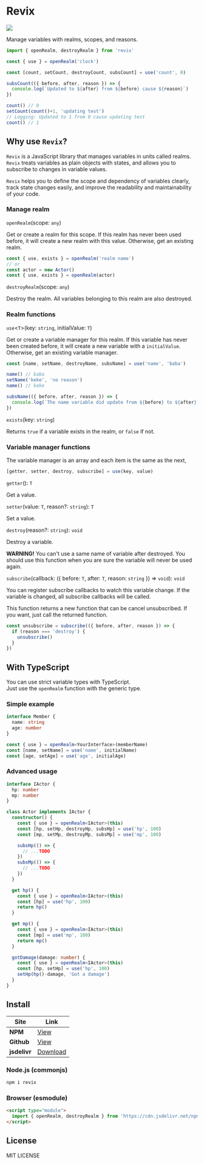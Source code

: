 # Revix

[![](https://data.jsdelivr.com/v1/package/npm/revix/badge)](https://www.jsdelivr.com/package/npm/revix)

Manage variables with realms, scopes, and reasons.

```typescript
import { openRealm, destroyRealm } from 'revix'

const { use } = openRealm('clock')

const [count, setCount, destroyCount, subsCount] = use('count', 0)

subsCount(({ before, after, reason }) => {
  console.log(`Updated to ${after} from ${before} cause ${reason}`)
})

count() // 0
setCount(count()+1, 'updating test')
// Logging: Updated to 1 from 0 cause updating test
count() // 1
```

## Why use `Revix`?

`Revix` is a JavaScript library that manages variables in units called realms. `Revix` treats variables as plain objects with states, and allows you to subscribe to changes in variable values.

`Revix` helps you to define the scope and dependency of variables clearly, track state changes easily, and improve the readability and maintainability of your code.

### **Manage realm**

`openRealm`(scope: `any`)

Get or create a realm for this scope.
If this realm has never been used before, it will create a new realm with this value. Otherwise, get an existing realm.

```typescript
const { use, exists } = openRealm('realm name')
// or
const actor = new Actor()
const { use, exists } = openRealm(actor)
```

`destroyRealm`(scope: `any`)

Destroy the realm. All variables belonging to this realm are also destroyed.

### **Realm functions**

`use`<`T`>(key: `string`, initialValue: `T`)

Get or create a variable manager for this realm. If this variable has never been created before, it will create a new variable with a `initialValue`. Otherwise, get an existing variable manager.

```typescript
const [name, setName, destroyName, subsName] = use('name', 'baba')

name() // baba
setName('keke', 'no reason')
name() // keke

subsName(({ before, after, reason }) => {
  console.log(`The name variable did update from ${before} to ${after} because ${reason}`)
})
```

`exists`(key: `string`)

Returns `true` if a variable exists in the realm, or `false` if not.

### **Variable manager functions**

The variable manager is an array and each item is the same as the next,

```typescript
[getter, setter, destroy, subscribe] = use(key, value)
```

`getter`(): `T`

Get a value.

`setter`(value: `T`, reason?: `string`): `T`

Set a value.

`destroy`(reason?: `string`): `void`

Destroy a variable.

**WARNING!** You can't use a same name of variable after destroyed. You should use this function when you are sure the variable will never be used again.

`subscribe`(callback: ({ before: `T`, after: `T`, reason: `string` }) => `void`): `void`

You can register subscribe callbacks to watch this variable change.
If the variable is changed, all subscribe callbacks will be called.

This function returns a new function that can be cancel unsubscribed. If you want, just call the returned function.

```typescript
const unsubscribe = subscribe(({ before, after, reason }) => {
  if (reason === 'destroy') {
    unsubscribe()
  }
})
```

## With TypeScript

You can use strict variable types with TypeScript.  
Just use the `openRealm` function with the generic type.

### Simple example

```typescript
interface Member {
  name: string
  age: number
}

const { use } = openRealm<YourInterface>(memberName)
const [name, setName] = use('name', initialName)
const [age, setAge] = use('age', initialAge)
```

### Advanced usage
```typescript
interface IActor {
  hp: number
  mp: number
}

class Actor implements IActor {
  constructor() {
    const { use } = openRealm<IActor>(this)
    const [hp, setHp, destroyHp, subsHp] = use('hp', 100)
    const [mp, setMp, destroyMp, subsMp] = use('mp', 100)

    subsHp(() => {
      // ...TODO
    })
    subsMp(() => {
      // ...TODO
    })
  }

  get hp() {
    const { use } = openRealm<IActor>(this)
    const [hp] = use('hp', 100)
    return hp()
  }

  get mp() {
    const { use } = openRealm<IActor>(this)
    const [mp] = use('mp', 100)
    return mp()
  }

  gotDamage(damage: number) {
    const { use } = openRealm<IActor>(this)
    const [hp, setHp] = use('hp', 100)
    setHp(hp()-damage, 'Got a damage')
  }
}
```

## Install

|Site|Link|
|---|---|
|**NPM**|[View](https://www.npmjs.com/package/revix)|
|**Github**|[View](https://github.com/izure1/revix)|
|**jsdelivr**|[Download](https://cdn.jsdelivr.net/npm/revix@1.x.x/dist/esm/index.min.js)|

### Node.js (commonjs)

```bash
npm i revix
```

### Browser (esmodule)

```html
<script type="module">
  import { openRealm, destroyRealm } from 'https://cdn.jsdelivr.net/npm/revix@1.x.x/dist/esm/index.min.js'
</script>
```

## License

MIT LICENSE
